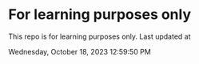 # For learning purposes only
This repo is for learning purposes only.
Last updated at

Wednesday, October 18, 2023 12:59:50 PM

